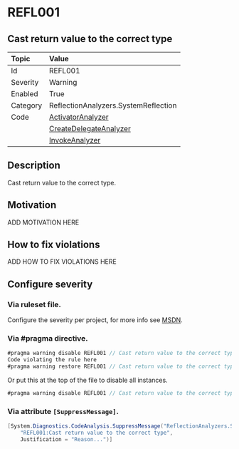# REFL001
## Cast return value to the correct type

| Topic    | Value
| :--      | :--
| Id       | REFL001
| Severity | Warning
| Enabled  | True
| Category | ReflectionAnalyzers.SystemReflection
| Code     | [ActivatorAnalyzer](https://github.com/DotNetAnalyzers/ReflectionAnalyzers/blob/master/ReflectionAnalyzers/NodeAnalzers/ActivatorAnalyzer.cs)
|          | [CreateDelegateAnalyzer](https://github.com/DotNetAnalyzers/ReflectionAnalyzers/blob/master/ReflectionAnalyzers/NodeAnalzers/CreateDelegateAnalyzer.cs)
|          | [InvokeAnalyzer](https://github.com/DotNetAnalyzers/ReflectionAnalyzers/blob/master/ReflectionAnalyzers/NodeAnalzers/InvokeAnalyzer.cs)

## Description

Cast return value to the correct type.

## Motivation

ADD MOTIVATION HERE

## How to fix violations

ADD HOW TO FIX VIOLATIONS HERE

<!-- start generated config severity -->
## Configure severity

### Via ruleset file.

Configure the severity per project, for more info see [MSDN](https://msdn.microsoft.com/en-us/library/dd264949.aspx).

### Via #pragma directive.
```C#
#pragma warning disable REFL001 // Cast return value to the correct type
Code violating the rule here
#pragma warning restore REFL001 // Cast return value to the correct type
```

Or put this at the top of the file to disable all instances.
```C#
#pragma warning disable REFL001 // Cast return value to the correct type
```

### Via attribute `[SuppressMessage]`.

```C#
[System.Diagnostics.CodeAnalysis.SuppressMessage("ReflectionAnalyzers.SystemReflection", 
    "REFL001:Cast return value to the correct type", 
    Justification = "Reason...")]
```
<!-- end generated config severity -->
